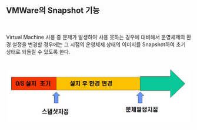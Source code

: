 ## VMWare의 Snapshot 기능
<br/>

Virtual Machine 사용 중 문제가 발생하여 사용 못하는 경우에 대비해서 운영체제의 환경 설정을 변경할 경우에는 그 시점의 운영체제 상태의 이미지를 Snapshot하여 초기 상태로 되돌릴 수 있도록 한다.

<br/>
<img src="snapshotDesc.png">
<br/>


